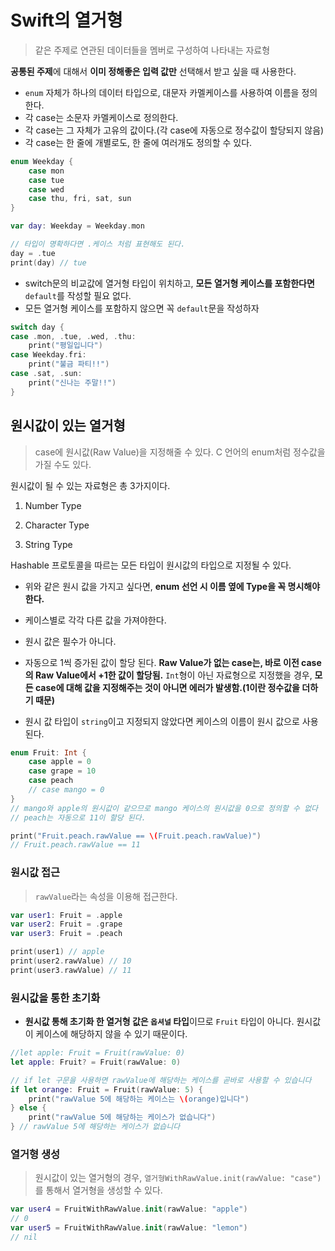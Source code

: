 # Swift의 열거형

> 같은 주제로 연관된 데이터들을 멤버로 구성하여 나타내는 자료형

**공통된 주제**에 대해서 **이미 정해좋은 입력 값만** 선택해서 받고 싶을 때 사용한다.

- `enum` 자체가 하나의 데이터 타입으로, 대문자 카멜케이스를 사용하여 이름을 정의한다.
- 각 case는 소문자 카멜케이스로 정의한다.
- 각 case는 그 자체가 고유의 값이다.(각 case에 자동으로 정수값이 할당되지 않음)
- 각 case는 한 줄에 개별로도, 한 줄에 여러개도 정의할 수 있다.

```swift
enum Weekday {
    case mon
    case tue
    case wed
    case thu, fri, sat, sun
}

var day: Weekday = Weekday.mon

// 타입이 명확하다면 .케이스 처럼 표현해도 된다.
day = .tue
print(day) // tue
```

- switch문의 비교값에 열거형 타입이 위치하고, **모든 열거형 케이스를 포함한다면** `default`를 작성할 필요 없다.
- 모든 열거형 케이스를 포함하지 않으면 꼭 `default`문을 작성하자

```swift
switch day {
case .mon, .tue, .wed, .thu:
    print("평일입니다")
case Weekday.fri:
    print("불금 파티!!")
case .sat, .sun:
    print("신나는 주말!!")
}
```

## 원시값이 있는 열거형

> case에 원시값(Raw Value)을 지정해줄 수 있다. C 언어의 enum처럼 정수값을 가질 수도 있다.

원시값이 될 수 있는 자료형은 총 3가지이다.

1. Number Type

2. Character Type

3. String Type

Hashable 프로토콜을 따르는 모든 타입이 원시값의 타입으로 지정될 수 있다.

- 위와 같은 원시 값을 가지고 싶다면, **enum 선언 시 이름 옆에 Type을 꼭 명시해야 한다.**

- 케이스별로 각각 다른 값을 가져야한다.

- 원시 값은 필수가 아니다.

- 자동으로 1씩 증가된 값이 할당 된다.
**Raw Value가 없는 case는, 바로 이전 case의 Raw Value에서 +1한 값이 할당됨.**
`Int`형이 아닌 자료형으로 지정했을 경우, **모든 case에 대해 값을 지정해주는 것이 아니면 에러가 발생함.(1이란 정수값을 더하기 때문)**

- 원시 값 타입이 `string`이고 지정되지 않았다면 케이스의 이름이 원시 값으로 사용된다.

```swift
enum Fruit: Int {
    case apple = 0
    case grape = 10
    case peach
    // case mango = 0
}
// mango와 apple의 원시값이 같으므로 mango 케이스의 원시값을 0으로 정의할 수 없다
// peach는 자동으로 11이 할당 된다.

print("Fruit.peach.rawValue == \(Fruit.peach.rawValue)")
// Fruit.peach.rawValue == 11
```

### 원시값 접근

> `rawValue`라는 속성을 이용해 접근한다.

```swift
var user1: Fruit = .apple
var user2: Fruit = .grape
var user3: Fruit = .peach

print(user1) // apple
print(user2.rawValue) // 10
print(user3.rawValue) // 11
```

### 원시값을 통한 초기화

- **원시값 통해 초기화 한 열거형 값은 `옵셔널` 타입**이므로 `Fruit` 타입이 아니다.
원시값이 케이스에 해당하지 않을 수 있기 때문이다.

```swift
//let apple: Fruit = Fruit(rawValue: 0)
let apple: Fruit? = Fruit(rawValue: 0)

// if let 구문을 사용하면 rawValue에 해당하는 케이스를 곧바로 사용할 수 있습니다
if let orange: Fruit = Fruit(rawValue: 5) {
    print("rawValue 5에 해당하는 케이스는 \(orange)입니다")
} else {
    print("rawValue 5에 해당하는 케이스가 없습니다")
} // rawValue 5에 해당하는 케이스가 없습니다
```

### 열거형 생성

> 원시값이 있는 열거형의 경우, `열거형WithRawValue.init(rawValue: "case")` 를 통해서 열거형을 생성할 수 있다.

```swift
var user4 = FruitWithRawValue.init(rawValue: "apple")
// 0
var user5 = FruitWithRawValue.init(rawValue: "lemon")
// nil
```
